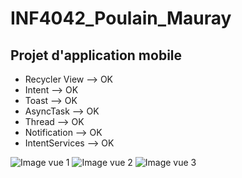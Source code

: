 # INF4042_Poulain_Mauray
## Projet d'application mobile

- Recycler View --> OK
- Intent --> OK
- Toast --> OK
- AsyncTask --> OK 
- Thread --> OK
- Notification --> OK
- IntentServices --> OK 

![Image vue 1](https://github.com/maxpoulain/INF4042_Poulain_Mauray/tree/master/images/vue1.png)
![Image vue 2](https://github.com/maxpoulain/INF4042_Poulain_Mauray/tree/master/images/vue2.png)
![Image vue 3](https://github.com/maxpoulain/INF4042_Poulain_Mauray/tree/master/images/vue3.png)
